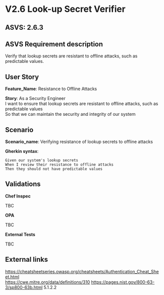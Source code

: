 # V2.6 Look-up Secret Verifier

## ASVS: 2.6.3

## ASVS Requirement description

Verify that lookup secrets are resistant to offline attacks, such
as predictable values.

## User Story

**Feature_Name**: Resistance to Offline Attacks

**Story**:
As a Security Engineer\
I want to ensure that lookup secrets are resistant to offline attacks, such as predictable values\
So that we can maintain the security and integrity of our system

## Scenario

**Scenario_name**: Verifying resistance of lookup secrets to offline attacks

**Gherkin syntax**:

```gherkin
Given our system's lookup secrets
When I review their resistance to offline attacks
Then they should not have predictable values
```

## Validations

**Chef Inspec**

TBC

**OPA**

TBC

**External Tests**

TBC

## External links

<https://cheatsheetseries.owasp.org/cheatsheets/Authentication_Cheat_Sheet.html> \
<https://cwe.mitre.org/data/definitions/310>
<https://pages.nist.gov/800-63-3/sp800-63b.html> 5.1.2.2

